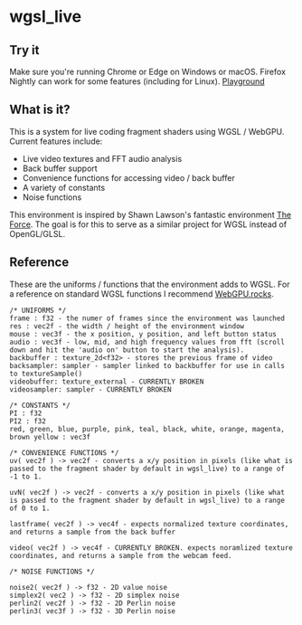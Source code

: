 # wgsl_live

## Try it
Make sure you're running Chrome or Edge on Windows or macOS. Firefox Nightly can work for some features (including for Linux). 
[Playground](https://charlieroberts.github.io/wgsl_live)

## What is it?
This is a system for live coding fragment shaders using WGSL / WebGPU. Current features include:

- Live video textures and FFT audio analysis
- Back buffer support
- Convenience functions for accessing video / back buffer
- A variety of constants
- Noise functions

This environment is inspired by Shawn Lawson's fantastic environment [The Force](https://github.com/shawnlawson/The_Force/). The goal is for this to serve as a similar project for WGSL instead of OpenGL/GLSL.

## Reference
These are the uniforms / functions that the environment adds to WGSL. For a reference on standard WGSL functions I recommend [WebGPU.rocks](https://webgpu.rocks/wgsl/functions/numeric/).

```c-like
/* UNIFORMS */
frame : f32 - the numer of frames since the environment was launched
res : vec2f - the width / height of the environment window
mouse : vec3f - the x position, y position, and left button status
audio : vec3f - low, mid, and high frequency values from fft (scroll down and hit the 'audio on' button to start the analysis).
backbuffer : texture_2d<f32> - stores the previous frame of video
backsampler: sampler - sampler linked to backbuffer for use in calls to textureSample()  
videobuffer: texture_external - CURRENTLY BROKEN
videosampler: sampler - CURRENTLY BROKEN

/* CONSTANTS */
PI : f32
PI2 : f32
red, green, blue, purple, pink, teal, black, white, orange, magenta, brown yellow : vec3f

/* CONVENIENCE FUNCTIONS */
uv( vec2f ) -> vec2f - converts a x/y position in pixels (like what is passed to the fragment shader by default in wgsl_live) to a range of -1 to 1.

uvN( vec2f ) -> vec2f - converts a x/y position in pixels (like what is passed to the fragment shader by default in wgsl_live) to a range of 0 to 1.

lastframe( vec2f ) -> vec4f - expects normalized texture coordinates, and returns a sample from the back buffer

video( vec2f ) -> vec4f - CURRENTLY BROKEN. expects noramlized texture coordinates, and returns a sample from the webcam feed.

/* NOISE FUNCTIONS */

noise2( vec2f ) -> f32 - 2D value noise
simplex2( vec2 ) -> f32 - 2D simplex noise
perlin2( vec2f ) -> f32 - 2D Perlin noise
perlin3( vec3f ) -> f32 - 3D Perlin noise

```
